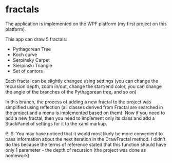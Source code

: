 #  fractals

The application is implemented on the WPF platform (my first project on this platform).

This app can draw 5 fractals:
* Pythagorean Tree
* Koch curve
* Serpinsky Carpet
* Sierpinski Triangle
* Set of cantors

Each fractal can be slightly changed using settings (you can change the recursion depth, zoom in/out, change the start/end color, you can change the angle of the branches of the Pythagorean tree, and so on)

In this branch, the process of adding a new fractal to the project was simplified using reflection (all classes derived from Fractal are searched in the project and a menu is implemented based on them). Now if you need to add a new fractal, then you need to implement only its class and add a StackPanel of settings for it to the xaml markup.

P. S. You may have noticed that it would most likely be more convenient to pass information about the next iteration in the DrawFractal method. I didn't do this because the terms of reference stated that this function should have only 1 parameter - the depth of recursion (the project was done as homework)
